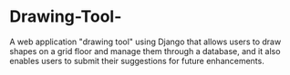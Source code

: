 # Drawing-Tool-
A web application "drawing tool" using Django that allows users to draw shapes on a grid floor and manage them through a database, and it also enables users to submit their suggestions for future enhancements.
